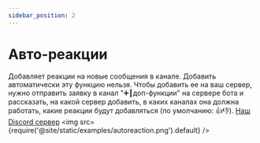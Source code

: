 ```yaml
---
sidebar_position: 2
---
```


# Авто-реакции

Добавляет реакции на новые сообщения в канале. Добавить автоматически эту функцию нельзя. Чтобы добавить ее на ваш сервер, нужно отправить заявку в канал "➕┃доп-функции" на сервере бота и рассказать, на какой сервер добавить, в каких каналах она должна работать, какие реакции будут добавляться (по умолчанию: 👍👎). [Наш Discord сервер](https://discord.gg/BCp784Gr3x)
<img src={require('@site/static/examples/autoreaction.png').default} />